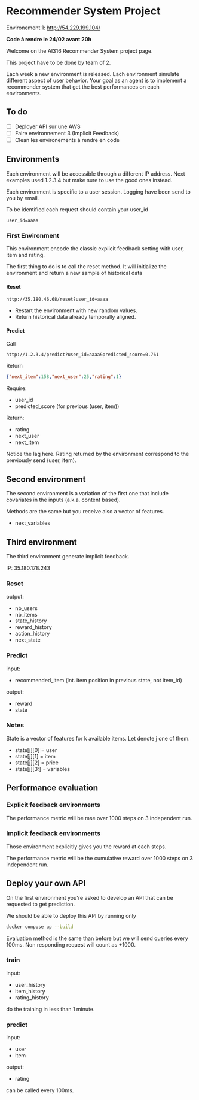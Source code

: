 # Recommender System Project

Environement 1: http://54.229.199.104/

**Code à rendre le 24/02 avant 20h**


Welcome on the AI316 Recommender System project page.

This project have to be done by team of 2.

Each week a new environment is released. 
Each environment simulate different aspect of user behavior. 
Your goal as an agent is to implement a recommender system that get the best performances on each environments.

## To do
- [ ] Deployer API sur une AWS
- [ ] Faire environnement 3 (Implicit Feedback)
- [ ] Clean les environements à rendre en code

## Environments
Each environment will be accessible through a different IP address. 
Next examples used 1.2.3.4 but make sure to use the good ones instead. 

Each environment is specific to a user session. 
Logging have been send to you by email. 

To be identified each request should contain your user_id

```http request
user_id=aaaa
``` 

### First Environment
This environment encode the classic explicit feedback setting with user, item and rating.

The first thing to do is to call the reset method.
It will initialize the environment and return a new sample of historical data

#### Reset
```http
http://35.180.46.68/reset?user_id=aaaa
```

- Restart the environment with new random values.
- Return historical data already temporally aligned.


#### Predict

Call 
```http
http://1.2.3.4/predict?user_id=aaaa&predicted_score=0.761
```

Return
```json
{"next_item":158,"next_user":25,"rating":1}
```

Require:
- user_id
- predicted_score (for previous (user, item))

Return:
- rating
- next_user
- next_item

Notice the lag here. Rating returned by the environment correspond to the previously send (user, item).

## Second environment
The second environment is a variation of the first one that include covariates in the inputs (a.k.a. content based).

Methods are the same but you receive also a vector of features.
- next_variables


## Third environment
The third environment generate implicit feedback.

IP: 35.180.178.243

### Reset
output:
- nb_users
- nb_items
- state_history
- reward_history
- action_history
- next_state

### Predict
input: 
- recommended_item (int. item position in previous state, not item_id) 

output:
- reward
- state


### Notes
State is a vector of features for k available items. Let denote j one of them.
- state[j][0] = user
- state[j][1] = item
- state[j][2] = price
- state[j][3:] = variables 


## Performance evaluation

### Explicit feedback environments
The performance metric will be mse over 1000 steps on 3 independent run.

### Implicit feedback environments
Those environment explicitly gives you the reward at each steps.

The performance metric will be the cumulative reward over 1000 steps on 3 independent run.


## Deploy your own API
On the first environment you're asked to develop an API that can be requested to get prediction.

We should be able to deploy this API by running only

```bash
docker compose up --build
```

Evaluation method is the same than before but we will send queries every 100ms.
Non responding request will count as +1000.

### train
input:
- user_history
- item_history
- rating_history

do the training in less than 1 minute.

### predict
input:
- user
- item

output:
- rating

can be called every 100ms.

